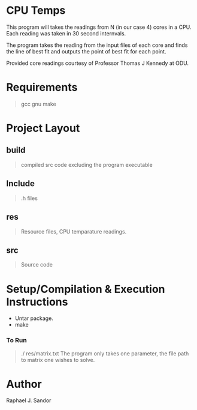 # CPU Temps
This program will takes the readings from N (in our case 4) cores 
in a CPU. Each reading was taken in 30 second internvals.

The program takes the reading from the input files of each core and 
finds the line of best fit and outputs the point of best fit for 
each point.

Provided core readings courtesy of Professor Thomas J Kennedy at ODU. 


# Requirements
> gcc
> gnu make


# Project Layout
## build
> compiled src code excluding the program executable

## Include
> .h files

## res
> Resource files, CPU temparature readings.

## src
> Source code


# Setup/Compilation & Execution Instructions  
- Untar package.
- make

### To Run
> ./ res/matrix.txt
The program only takes one parameter, the file path
to matrix one wishes to solve.





# Author 
Raphael J. Sandor

